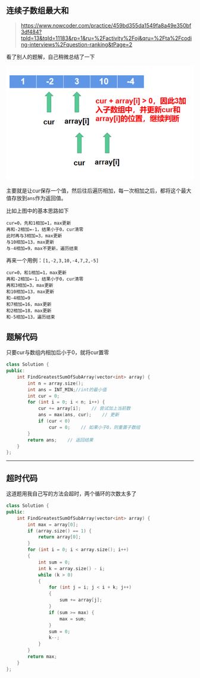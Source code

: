 ## 连续子数组最大和

>https://www.nowcoder.com/practice/459bd355da1549fa8a49e350bf3df484?tpId=13&tqId=11183&rp=1&ru=%2Factivity%2Foj&qru=%2Fta%2Fcoding-interviews%2Fquestion-ranking&tPage=2

看了别人的题解，自己稍微总结了一下

![](../image/JZ42_2.png)

主要就是让cur保存一个值，然后往后遍历相加，每一次相加之后，都将这个最大值存放到`ans`作为返回值。

比如上图中的基本思路如下

~~~
cur=0，先和1相加=1，max更新
再和-2相加=-1，结果小于0，cur清零
此时再与3相加=3，max更新
与10相加=13，max更新
与-4相加=9，max不更新，遍历结束
~~~

再来一个用例：`[1,-2,3,10,-4,7,2,-5]`

~~~
cur=0，和1相加=1，max更新
再和-2相加=-1，结果小于0，cur清零
再和3相加=3，max更新
和10相加=13，max更新
和-4相加=9
和7相加=16，max更新
和2相加=18，max更新
和-5相加=13，遍历结束
~~~

## 题解代码

只要cur与数组内相加后小于0，就将cur置零

~~~cpp
class Solution {
public:
    int FindGreatestSumOfSubArray(vector<int> array) {
        int n = array.size();
        int ans = INT_MIN;//int的最小值
        int cur = 0;
        for (int i = 0; i < n; i++) {
            cur += array[i];    // 尝试加上当前数
            ans = max(ans, cur);    // 更新
            if (cur < 0)
                cur = 0;    // 如果小于0，则重置子数组
        }
        return ans;    // 返回结果
    }
};
~~~

-----

## 超时代码

这道题用我自己写的方法会超时，两个循环的次数太多了

~~~cpp
class Solution {
public:
    int FindGreatestSumOfSubArray(vector<int> array) {
        int max = array[0];
        if (array.size() == 1) {
            return array[0];
        }
        for (int i = 0; i < array.size(); i++)
        {
            int sum = 0;
            int k = array.size() - i;
            while (k > 0)
            {
                for (int j = i; j < i + k; j++)
                {
                    sum += array[j];
                }
                if (sum >= max) {
                    max = sum;
                }
                sum = 0;
                k--;
            }
        }
        return max;
    }
};
~~~

